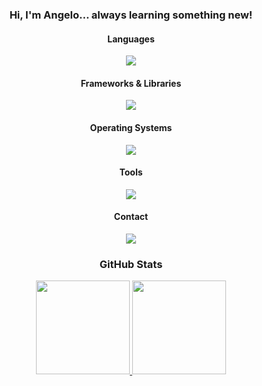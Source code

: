 <h3 align="center">Hi, I'm Angelo... always learning something new!</h3>

<h4 align="center">Languages</h4>
<p align="center">
  <a href="https://skillicons.dev">
    <img src="https://skillicons.dev/icons?i=python,java,c"/>
  </a>
</p>

<h4 align="center">Frameworks & Libraries</h4>
<p align="center">
  <a href="https://skillicons.dev">
    <img src="https://skillicons.dev/icons?i=react,fastapi,tailwindcss"/>
  </a>
</p>

<h4 align="center">Operating Systems</h4>
<p align="center">
  <a href="https://skillicons.dev">
    <img src="https://skillicons.dev/icons?i=linux,windows"/>
  </a>
</p>

<h4 align="center">Tools</h4>
<p align="center">
  <a href="https://skillicons.dev">
    <img src="https://skillicons.dev/icons?i=obsidian,neovim,vscode,idea,anaconda,git,github"/>
  </a>
</p>

<h4 align="center">Contact</h4>
<p align="center">
  <a href="https://www.linkedin.com/in/angelo-lima-a53886231" target="_blank">
    <img src="https://skillicons.dev/icons?i=linkedin"/>
  </a>
</p>

<h3 align="center">GitHub Stats</h3>
<div align="center">
  <a href="https://github.com/Angelollima">
    <img height="150em" src="https://github-readme-stats.vercel.app/api?username=Angelollima&show_icons=true&theme=tokyonight&include_all_commits=true&count_private=true"/>
    <img height="150em" src="https://github-readme-stats.vercel.app/api/top-langs/?username=Angelollima&layout=compact&langs_count=7&theme=tokyonight"/>
  </a>
</div>
